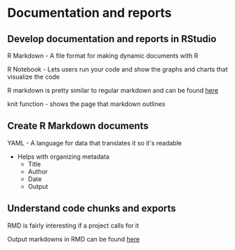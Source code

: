 # Documentation and reports

## Develop documentation and reports in RStudio

R Markdown - A file format for making dynamic documents with R

R Notebook - Lets users run your code and show the graphs and charts that visualize the code

R markdown is pretty similar to regular markdown and can be found [here](https://www.rstudio.com/wp-content/uploads/2015/03/rmarkdown-reference.pdf?_ga=2.49295910.1034302809.1602760608-739985330.1601281773)

knit function - shows the page that markdown outlines

## Create R Markdown documents

YAML - A language for data that translates it so it's readable

* Helps with organizing metadata
  * Title
  * Author
  * Date
  * Output

## Understand code chunks and exports

RMD is fairly interesting if a project calls for it

Output markdowns in RMD can be found [here](https://d18ky98rnyall9.cloudfront.net/HMmvfrAKSl6Jr36wCjpejg_f7ff98b532974cfca3bdea0be6731e4f_Output-formats-available-in-RMarkdown.pdf?Expires=1661558400&Signature=ccHu-qG5S8XKa-P8w2S8crl8tGmteq3f89YqXMllWzS23-csSWuqANR7SjXybUHcLYpHNmdjqvGSds-kLmG-s3tsK8nXROm-uQYsvjok~vurzgfgZUH5QoeGeHFSY9-96DqmrZrpV2fIFj~LBTrgL3XnVelvBuRvJA7HjzHXFuw_&Key-Pair-Id=APKAJLTNE6QMUY6HBC5A)

